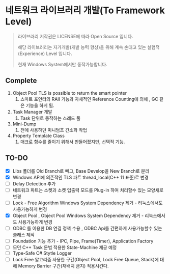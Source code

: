 

# 네트워크 라이브러리 개발(To Framework Level)

>  라이브러리 저작권은 LICENSE에 따라 Open Source 입니다.
>
> 해당 라이브러리는 자가개발(개발 능력 향상)을 위해 계속 손대고 있는 실험적 (Experience) Level 입니다.
>
> 현재 Windows System에서만 동작가능합니다.

## Complete 

1. Object Pool  TLS is possible to return the smart pointer
   1. 스마트 포인터의 RAII 기능과 자체적인 Reference Counting에 의해 , GC 같은 기능을 하게 됨. 
2. Task Manager 개발 
   1. Task 단위로 동작하는 스레드 풀
3. Mini-Dump
   1. 전에 사용하던 미니덤프 간소화 작업
4. Property  Template Class
   1. 매크로 함수를 줄이기 위해서 만들어졌지만, 선택적 기능.



## TO-DO

- [x] Libs 폴더를 Old Branch로 빼고, Base Develop을 New Branch로 분리
- [x] Windows API에 의존적인 TLS 파트 thread_local(C++ 11 표준)로 변경
- [ ] Delay Detection 추가
- [ ] 네트워크 파트는 소켓과 소켓 입출력 모드를 Plug-in 하여 처리할수 있는 모양새로 변경
- [ ] Lock - Free Algorithm Windows System Dependency 제거 - 리눅스에서도 사용가능하게 변경
- [x] Object Pool , Object Pool Windows System Dependency 제거  - 리눅스에서도 사용가능하게 변경
- [ ] ODBC 를 이용한 DB 연결 정책 수용 , ODBC Api를 간편하게 사용가능할수 있는 클래스 제작
- [ ] Foundation 기능 추가 - IPC, Pipe, Frame(Timer), Application Factory
- [ ] 모던 C++ Task 문법 적용한 State-Machine 제공 예정
- [ ] Type-Safe C# Stytle Logger
- [ ] Lock Free 알고리즘 사용한 구간(Object Pool, Lock Free Queue, Stack)에 대해 Memory Barrier 구간(재배치 금지) 적용시킨다.
